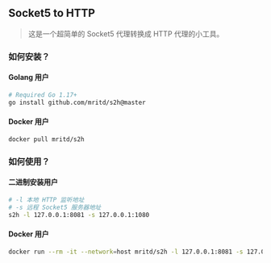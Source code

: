 ## Socket5 to HTTP

> 这是一个超简单的 Socket5 代理转换成 HTTP 代理的小工具。

### 如何安装？

#### Golang 用户

```sh
# Required Go 1.17+
go install github.com/mritd/s2h@master
```

#### Docker 用户

```sh
docker pull mritd/s2h
```

### 如何使用？

#### 二进制安装用户

```sh
# -l 本地 HTTP 监听地址
# -s 远程 Socket5 服务器地址
s2h -l 127.0.0.1:8081 -s 127.0.0.1:1080
```

#### Docker 用户

```sh
docker run --rm -it --network=host mritd/s2h -l 127.0.0.1:8081 -s 127.0.0.1:1080
```